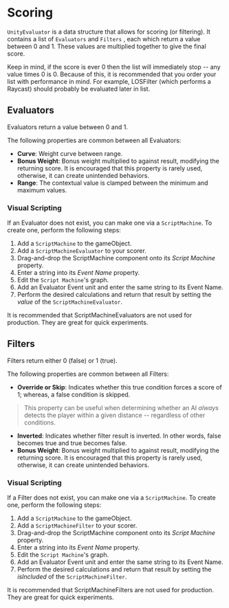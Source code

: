 # Scoring
`UnityEvaluator` is a data structure that allows for scoring (or filtering). It contains a list of `Evaluators` and `Filters` , each which return a value between 0 and 1. These values are multiplied together to give the final score.

Keep in mind, if the score is ever 0 then the list will immediately stop -- any value times 0 is 0. Because of this, it is recommended that you order your list with performance in mind. For example, LOSFilter (which performs a Raycast) should probably be evaluated later in list.

## Evaluators
Evaluators return a value between 0 and 1.

The following properties are common between all Evaluators:
* **Curve**: Weight curve between range.
* **Bonus Weight**: Bonus weight multiplied to against result, modifying the returning score. It is encouraged that this property is rarely used, otherwise, it can create unintended behaviors.
* **Range**: The contextual value is clamped between the minimum and maximum values.

### Visual Scripting
If an Evaluator does not exist, you can make one via a `ScriptMachine`. To create one, perform the following steps:

 1. Add a `ScriptMachine` to the gameObject.
 2. Add a `ScriptMachineEvaluator` to your scorer.
 3. Drag-and-drop the ScriptMachine component onto its *Script Machine* property.
 4. Enter a string into its *Event Name* property.
 5. Edit the `Script Machine`'s graph.
 6. Add an Evaluator Event unit and enter the same string to its Event Name.
 7. Perform the desired calculations and return that result by setting the *value* of the `ScriptMachineEvaluator`.

It is recommended that ScriptMachineEvaluators are not used for production. They are great for quick experiments.

## Filters
Filters return either 0 (false) or 1 (true).

The following properties are common between all Filters:
* **Override or Skip**: Indicates whether this true condition forces a score of 1; whereas, a false condition is skipped.

> This property can be useful when determining whether an AI *always* detects the player within a  given distance -- regardless of other conditions.

* **Inverted**: Indicates whether filter result is inverted. In other words, false becomes true and true becomes false.
* **Bonus Weight**: Bonus weight multiplied to against result, modifying the returning score. It is encouraged that this property is rarely used, otherwise, it can create unintended behaviors.

### Visual Scripting
If a Filter does not exist, you can make one via a `ScriptMachine`. To create one, perform the following steps:

 1. Add a `ScriptMachine` to the gameObject.
 2. Add a `ScriptMachineFilter` to your scorer.
 3. Drag-and-drop the ScriptMachine component onto its *Script Machine* property.
 4. Enter a string into its *Event Name* property.
 5. Edit the `Script Machine`'s graph.
 6. Add an Evaluator Event unit and enter the same string to its Event Name.
 7. Perform the desired calculations and return that result by setting the *isIncluded* of the `ScriptMachineFilter`.

It is recommended that ScriptMachineFilters are not used for production. They are great for quick experiments.